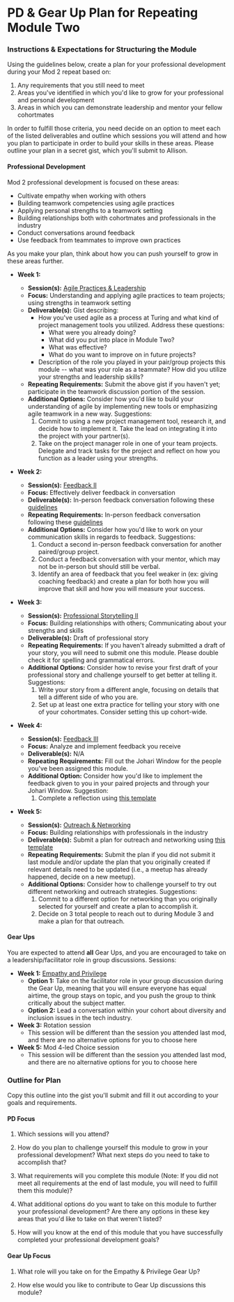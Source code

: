 # PD & Gear Up Plan for Repeating Module Two

### Instructions & Expectations for Structuring the Module
Using the guidelines below, create a plan for your professional development during your Mod 2 repeat based on:

1. Any requirements that you still need to meet 
2. Areas you've identified in which you'd like to grow for your professional and personal development
3. Areas in which you can demonstrate leadership and mentor your fellow cohortmates

In order to fulfill those criteria, you need decide on an option to meet each of the listed deliverables and outline which sessions you will attend and how you plan to participate in order to build your skills in these areas. Please outline your plan in a secret gist, which you'll submit to Allison. 

#### Professional Development
Mod 2 professional development is focused on these areas:

* Cultivate empathy when working with others
* Building teamwork competencies using agile practices
* Applying personal strengths to a teamwork setting
* Building relationships both with cohortmates and professionals in the industry
* Conduct conversations around feedback
* Use feedback from teammates to improve own practices

As you make your plan, think about how you can push yourself to grow in these areas further.

* **Week 1:**
   * **Session(s):** [Agile Practices & Leadership](https://github.com/turingschool/career-development-curriculum/blob/master/module_two/agile_practices_and_leadership.md)
   * **Focus:** Understanding and applying agile practices to team projects; using strengths in teamwork setting
   * **Deliverable(s):** Gist describing:
      * How you've used agile as a process at Turing and what kind of project management tools you utilized. Address these questions:
        * What were you already doing?
        * What did you put into place in Module Two?
        * What was effective?
        * What do you want to improve on in future projects?
      * Description of the role you played in your pair/group projects this module -- what was your role as a teammate? How did you utilize your strengths and leadership skills?
   * **Repeating Requirements:** Submit the above gist if you haven't yet; participate in the teamwork discussion portion of the session.
   * **Additional Options:** Consider how you'd like to build your understanding of agile by implementing new tools or emphasizing agile teamwork in a new way. Suggestions:
      1. Commit to using a new project management tool, research it, and decide how to implement it. Take the lead on integrating it into the project with your partner(s).
      2. Take on the project manager role in one of your team projects. Delegate and track tasks for the project and reflect on how you function as a leader using your strengths.

* **Week 2:**
   * **Session(s):** [Feedback II](https://github.com/turingschool/career-development-curriculum/blob/master/module_two/feedback_ii.md)
   * **Focus:** Effectively deliver feedback in conversation
   * **Deliverable(s):** In-person feedback conversation following these [guidelines](https://github.com/turingschool/career-development-curriculum/blob/master/module_two/feedback_conversation_reflection_guidelines.md)
   * **Repeating Requirements:** In-person feedback conversation following these [guidelines](https://github.com/turingschool/career-development-curriculum/blob/master/module_two/feedback_conversation_reflection_guidelines.md)
   * **Additional Options:** Consider how you'd like to work on your communication skills in regards to feedback. Suggestions:
      1. Conduct a second in-person feedback conversation for another paired/group project.
      2. Conduct a feedback conversation with your mentor, which may not be in-person but should still be verbal.
      3. Identify an area of feedback that you feel weaker in (ex: giving coaching feedback) and create a plan for both how you will improve that skill and how you will measure your success.

* **Week 3:**
   * **Session(s):** [Professional Storytelling II](https://github.com/turingschool/career-development-curriculum/blob/master/module_two/professional_storytelling_ii.md)
   * **Focus:** Building relationships with others; Communicating about your strengths and skills
   * **Deliverable(s):** Draft of professional story
   * **Repeating Requirements:** If you haven't already submitted a draft of your story, you will need to submit one this module. Please double check it for spelling and grammatical errors.
   * **Additional Options:** Consider how to revise your first draft of your professional story and challenge yourself to get better at telling it. Suggestions:
      1. Write your story from a different angle, focusing on details that tell a different side of who you are.
      2. Set up at least one extra practice for telling your story with one of your cohortmates. Consider setting this up cohort-wide. 

* **Week 4:**
   * **Session(s):** [Feedback III](https://github.com/turingschool/career-development-curriculum/blob/master/module_two/feedback_iii.md)
   * **Focus:** Analyze and implement feedback you receive
   * **Deliverable(s):** N/A
   * **Repeating Requirements:** Fill out the Johari Window for the people you've been assigned this module.
   * **Additional Option:** Consider how you'd like to implement the feedback given to you in your paired projects and through your Johari Window. Suggestion:
      1. Complete a reflection using [this template](https://github.com/turingschool/career-development-curriculum/blob/master/module_two/feedback_implementation_reflection.md)

* **Week 5:**
   * **Session(s):** [Outreach & Networking](https://github.com/turingschool/career-development-curriculum/blob/master/module_two/outreach_and_networking.md)
   * **Focus:** Building relationships with professionals in the industry
   * **Deliverable(s):** Submit a plan for outreach and networking using [this template](https://github.com/turingschool/career-development-curriculum/blob/master/module_two/outreach_networking_guidelines.md)
   * **Repeating Requirements:** Submit the plan if you did not submit it last module and/or update the plan that you originally created if relevant details need to be updated (i.e., a meetup has already happened, decide on a new meetup).
   * **Additional Options:** Consider how to challenge yourself to try out different networking and outreach strategies. Suggestions:
      1. Commit to a different option for networking than you originally selected for yourself and create a plan to accomplish it.
      2. Decide on 3 total people to reach out to during Module 3 and make a plan for that outreach.

#### Gear Ups 
You are expected to attend **all** Gear Ups, and you are encouraged to take on a leadership/facilitator role in group discussions. Sessions:

* **Week 1:** [Empathy and Privilege](https://github.com/turingschool/gear-up/blob/master/Mod2_Week1_Empathy_and_Privilege.markdown)
    * **Option 1:** Take on the facilitator role in your group discussion during the Gear Up, meaning that you will ensure everyone has equal airtime, the group stays on topic, and you push the group to think critically about the subject matter.
    * **Option 2:** Lead a conversation within your cohort about diversity and inclusion issues in the tech industry.
* **Week 3:** Rotation session
     * This session will be different than the session you attended last mod, and there are no alternative options for you to choose here
* **Week 5:** Mod 4-led Choice session 
     * This session will be different than the session you attended last mod, and there are no alternative options for you to choose here

### Outline for Plan
Copy this outline into the gist you'll submit and fill it out according to your goals and requirements.

#### PD Focus

1. Which sessions will you attend?

2. How do you plan to challenge yourself this module to grow in your professional development? What next steps do you need to take to accomplish that?

3. What requirements will you complete this module (Note: If you did not meet all requirements at the end of last module, you will need to fulfill them this module)?

4. What additional options do you want to take on this module to further your professional development? Are there any options in these key areas that you'd like to take on that weren't listed?

5. How will you know at the end of this module that you have successfully completed your professional development goals?

#### Gear Up Focus

1. What role will you take on for the Empathy & Privilege Gear Up? 

2. How else would you like to contribute to Gear Up discussions this module?

